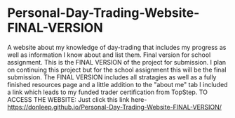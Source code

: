 # Personal-Day-Trading-Website-FINAL-VERSION
A website about my knowledge of day-trading that includes my progress as well as information I know about and list them. Final version for school assignment. This is the FINAL VERSION of the project for submission. I plan on continuing this project but for the school assignment this will be the final submission. The FINAL VERSION includes all stratagies as well as a fully finished resources page and a little addition to the "about me" tab I included a link which leads to my funded trader certification from TopStep. 
TO ACCESS THE WEBSITE:
Just click this link here- https://donleep.github.io/Personal-Day-Trading-Website-FINAL-VERSION/
